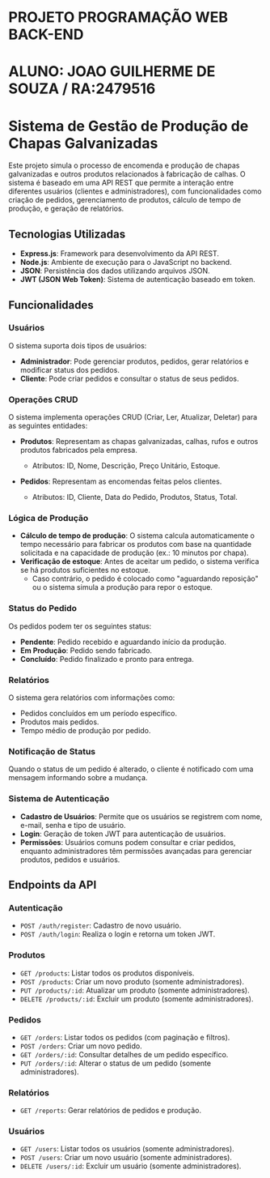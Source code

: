 # PROJETO PROGRAMAÇÃO WEB BACK-END
# ALUNO: JOAO GUILHERME DE SOUZA / RA:2479516
# Sistema de Gestão de Produção de Chapas Galvanizadas

Este projeto simula o processo de encomenda e produção de chapas galvanizadas e outros produtos relacionados à fabricação de calhas. O sistema é baseado em uma API REST que permite a interação entre diferentes usuários (clientes e administradores), com funcionalidades como criação de pedidos, gerenciamento de produtos, cálculo de tempo de produção, e geração de relatórios.


## Tecnologias Utilizadas

- **Express.js**: Framework para desenvolvimento da API REST.
- **Node.js**: Ambiente de execução para o JavaScript no backend.
- **JSON**: Persistência dos dados utilizando arquivos JSON.
- **JWT (JSON Web Token)**: Sistema de autenticação baseado em token.

## Funcionalidades

### Usuários

O sistema suporta dois tipos de usuários:

- **Administrador**: Pode gerenciar produtos, pedidos, gerar relatórios e modificar status dos pedidos.
- **Cliente**: Pode criar pedidos e consultar o status de seus pedidos.

### Operações CRUD

O sistema implementa operações CRUD (Criar, Ler, Atualizar, Deletar) para as seguintes entidades:

- **Produtos**: Representam as chapas galvanizadas, calhas, rufos e outros produtos fabricados pela empresa.
  - Atributos: ID, Nome, Descrição, Preço Unitário, Estoque.
  
- **Pedidos**: Representam as encomendas feitas pelos clientes.
  - Atributos: ID, Cliente, Data do Pedido, Produtos, Status, Total.

### Lógica de Produção

- **Cálculo de tempo de produção**: O sistema calcula automaticamente o tempo necessário para fabricar os produtos com base na quantidade solicitada e na capacidade de produção (ex.: 10 minutos por chapa).
- **Verificação de estoque**: Antes de aceitar um pedido, o sistema verifica se há produtos suficientes no estoque.
  - Caso contrário, o pedido é colocado como "aguardando reposição" ou o sistema simula a produção para repor o estoque.

### Status do Pedido

Os pedidos podem ter os seguintes status:

- **Pendente**: Pedido recebido e aguardando início da produção.
- **Em Produção**: Pedido sendo fabricado.
- **Concluído**: Pedido finalizado e pronto para entrega.

### Relatórios

O sistema gera relatórios com informações como:

- Pedidos concluídos em um período específico.
- Produtos mais pedidos.
- Tempo médio de produção por pedido.

### Notificação de Status

Quando o status de um pedido é alterado, o cliente é notificado com uma mensagem informando sobre a mudança.

### Sistema de Autenticação

- **Cadastro de Usuários**: Permite que os usuários se registrem com nome, e-mail, senha e tipo de usuário.
- **Login**: Geração de token JWT para autenticação de usuários.
- **Permissões**: Usuários comuns podem consultar e criar pedidos, enquanto administradores têm permissões avançadas para gerenciar produtos, pedidos e usuários.

## Endpoints da API

### Autenticação

- `POST /auth/register`: Cadastro de novo usuário.
- `POST /auth/login`: Realiza o login e retorna um token JWT.

### Produtos

- `GET /products`: Listar todos os produtos disponíveis.
- `POST /products`: Criar um novo produto (somente administradores).
- `PUT /products/:id`: Atualizar um produto (somente administradores).
- `DELETE /products/:id`: Excluir um produto (somente administradores).

### Pedidos

- `GET /orders`: Listar todos os pedidos (com paginação e filtros).
- `POST /orders`: Criar um novo pedido.
- `GET /orders/:id`: Consultar detalhes de um pedido específico.
- `PUT /orders/:id`: Alterar o status de um pedido (somente administradores).

### Relatórios

- `GET /reports`: Gerar relatórios de pedidos e produção.

### Usuários

- `GET /users`: Listar todos os usuários (somente administradores).
- `POST /users`: Criar um novo usuário (somente administradores).
- `DELETE /users/:id`: Excluir um usuário (somente administradores).